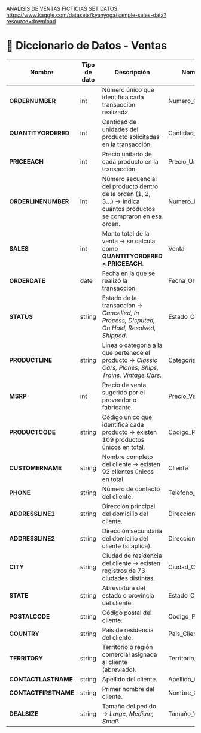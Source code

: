 ANALISIS DE VENTAS FICTICIAS
SET DATOS: https://www.kaggle.com/datasets/kyanyoga/sample-sales-data?resource=download

# 📖 Diccionario de Datos - Ventas

| **Nombre**          | **Tipo de dato** | **Descripción**                                                                                              | **Nombre en español**          |
|---------------------|------------------|-------------------------------------------------------------------------------------------------------------|-------------------------------|
| **ORDERNUMBER**     | int              | Número único que identifica cada transacción realizada.                                                      | Numero_Orden                  |
| **QUANTITYORDERED** | int              | Cantidad de unidades del producto solicitadas en la transacción.                                             | Cantidad_Ordenada             |
| **PRICEEACH**       | int              | Precio unitario de cada producto en la transacción.                                                          | Precio_Unitario               |
| **ORDERLINENUMBER** | int              | Número secuencial del producto dentro de la orden (1, 2, 3…) → Indica cuántos productos se compraron en esa orden. | Numero_Linea_Orden            |
| **SALES**           | int              | Monto total de la venta → se calcula como **QUANTITYORDERED × PRICEEACH**.                                   | Venta                         |
| **ORDERDATE**       | date             | Fecha en la que se realizó la transacción.                                                                   | Fecha_Orden                   |
| **STATUS**          | string           | Estado de la transacción → *Cancelled, In Process, Disputed, On Hold, Resolved, Shipped*.                    | Estado_Orden                  |
| **PRODUCTLINE**     | string           | Línea o categoría a la que pertenece el producto → *Classic Cars, Planes, Ships, Trains, Vintage Cars*.      | Categoria_Producto            |
| **MSRP**            | int              | Precio de venta sugerido por el proveedor o fabricante.                                                      | Precio_Venta_Sugerido         |
| **PRODUCTCODE**     | string           | Código único que identifica cada producto → existen 109 productos únicos en total.                           | Codigo_Producto               |
| **CUSTOMERNAME**    | string           | Nombre completo del cliente → existen 92 clientes únicos en total.                                           | Cliente                       |
| **PHONE**           | string           | Número de contacto del cliente.                                                                              | Telefono_Cliente              |
| **ADDRESSLINE1**    | string           | Dirección principal del domicilio del cliente.                                                              | Direccion_Principal_Cliente   |
| **ADDRESSLINE2**    | string           | Dirección secundaria del domicilio del cliente (si aplica).                                                 | Direccion_Secundaria_Cliente  |
| **CITY**            | string           | Ciudad de residencia del cliente → existen registros de 73 ciudades distintas.                              | Ciudad_Cliente                |
| **STATE**           | string           | Abreviatura del estado o provincia del cliente.                                                             | Estado_Cliente                |
| **POSTALCODE**      | string           | Código postal del cliente.                                                                                   | Codigo_Postal                 |
| **COUNTRY**         | string           | País de residencia del cliente.                                                                              | Pais_Cliente                  |
| **TERRITORY**       | string           | Territorio o región comercial asignada al cliente (abreviado).                                               | Territorio_Cliente            |
| **CONTACTLASTNAME** | string           | Apellido del cliente.                                                                                        | Apellido_Cliente              |
| **CONTACTFIRSTNAME**| string           | Primer nombre del cliente.                                                                                   | Nombre_Cliente                |
| **DEALSIZE**        | string           | Tamaño del pedido → *Large, Medium, Small*.                                                                 | Tamaño_Venta                  |
